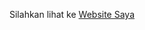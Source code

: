Silahkan lihat ke
[Website Saya]( https://galihpermana.000webhostapp.com "https://galihpermana.000webhostapp.com")
